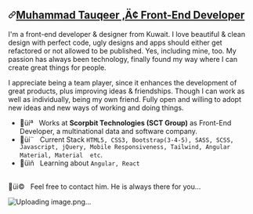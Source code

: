<article class="markdown-body entry-content container-lg f2" itemprop="text"><h1><a id="" class="anchor" aria-hidden="true" href="#aizaz-jamil-frontend-developer"><svg class="octicon octicon-link" viewBox="0 0 16 16" version="1.1" width="16" height="16" aria-hidden="true"><path fill-rule="evenodd" d="M7.775 3.275a.75.75 0 001.06 1.06l1.25-1.25a2 2 0 112.83 2.83l-2.5 2.5a2 2 0 01-2.83 0 .75.75 0 00-1.06 1.06 3.5 3.5 0 004.95 0l2.5-2.5a3.5 3.5 0 00-4.95-4.95l-1.25 1.25zm-4.69 9.64a2 2 0 010-2.83l2.5-2.5a2 2 0 012.83 0 .75.75 0 001.06-1.06 3.5 3.5 0 00-4.95 0l-2.5 2.5a3.5 3.5 0 004.95 4.95l1.25-1.25a.75.75 0 00-1.06-1.06l-1.25 1.25a2 2 0 01-2.83 0z"></path></svg>Muhammad Tauqeer ‚Ä¢ Front-End Developer</a></h1>
	<p>I'm a front-end developer & designer from Kuwait. I love beautiful & clean design with perfect code, ugly designs and apps should either get refactored or not allowed to be published. Yes, including mine, too. My passion has always been technology, finally found my way where I can create great things for people.

I appreciate being a team player, since it enhances the development of great products, plus improving ideas & friendships. Though I can work as well as individually, being my own friend. Fully open and willing to adopt new ideas and new ways of working and doing things. </p>
<ul>
	<li><g-emoji class="g-emoji" alias="computer" fallback-src="https://github.githubassets.com/images/icons/emoji/unicode/1f4bb.png">üíª</g-emoji> &nbsp; Works at <strong>Scorpbit Technologies (SCT Group)</strong> as Front-End Developer, a multinational data and software company.</li>
	<li><g-emoji class="g-emoji" alias="speech_balloon" fallback-src="https://github.githubassets.com/images/icons/emoji/unicode/1f4ac.png">üí¨</g-emoji> &nbsp; Current Stack <code>HTML5, CSS3, Bootstrap(3-4-5), SASS, SCSS, Javascript, jQuery, Mobile Responsiveness, Tailwind, Angular Material, Material  etc</code>.</li>
	<li><g-emoji class="g-emoji" alias="book" fallback-src="https://github.githubassets.com/images/icons/emoji/unicode/1f4d6.png">üìñ</g-emoji> &nbsp; Learning about <code>Angular, React</code></li>
</ul>
<br>
<g-emoji class="g-emoji" alias="envelope_with_arrow" fallback-src="https://github.githubassets.com/images/icons/emoji/unicode/1f4e9.png">üì©</g-emoji> &nbsp; Feel free to contact him. He is always there for you...

![Uploading image.png…]()
